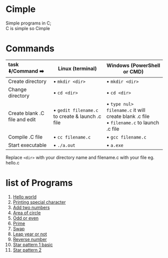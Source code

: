 # Cimple
Simple programs in C;<br>
C is simple so Cimple<br>

# Commands<br>
|task ⬇️/Command ➡️|**Linux** (terminal)|**Windows** (PowerShell or CMD)|
|:-|---|---|
|Create directory| • `mkdir <dir>`| • `mkdir <dir>`|
|Change directory| • `cd <dir>`| • `cd <dir>`|
|Create blank .C file and edit| • `gedit filename.c` to create & launch .c file | • `type nul> filename.c` it will create blank .c file <br> • `filename.c` to launch .c file|
|Compile .C file| • `cc filename.c` | • `gcc filename.c`|
|Start executable| • `./a.out`| • `a.exe`|

Replace `<dir>` with your directory name and filename.c with your file eg. hello.c

# list of Programs
1. [Hello world](https://github.com/sourabhkv/Cimple/blob/main/hello_world.c)
2. [Printing special character](https://github.com/sourabhkv/Cimple/blob/main/specialchar.c)
3. [Add two numbers](https://github.com/sourabhkv/Cimple/blob/main/add2numbers.c)
4. [Area of circle](https://github.com/sourabhkv/Cimple/blob/main/areaofcircle.c)
5. [Odd or even](https://github.com/sourabhkv/Cimple/blob/main/oddeven.c)
6. [Prime](https://github.com/sourabhkv/Cimple/blob/main/prime.c)
7. [Swap](https://github.com/sourabhkv/Cimple/blob/main/swap.c)
8. [Leap year or not](https://github.com/sourabhkv/Cimple/blob/main/leapyear.c)
9. [Reverse number](https://github.com/sourabhkv/Cimple/blob/main/reversenum.c)
10. [Star pattern 1 basic](https://github.com/sourabhkv/Cimple/blob/main/starpattern1.c)
11. [Star pattern 2](https://github.com/sourabhkv/Cimple/blob/main/star%20pattern%202.c)
